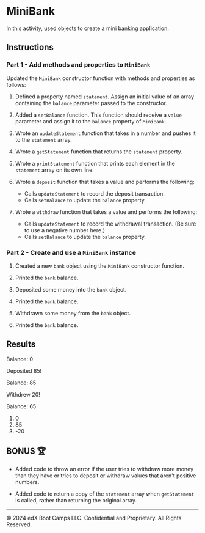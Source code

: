 # MiniBank

In this activity, used objects to create a mini banking application.

## Instructions

### Part 1 - Add methods and properties to `MiniBank`

Updated the `MiniBank` constructor function with methods and properties as follows:

1. Defined a property named `statement`. Assign an initial value of an array containing the `balance` parameter passed to the constructor.

2. Added a `setBalance` function. This function should receive a `value` parameter and assign it to the `balance` property of `MiniBank`.

3. Wrote an `updateStatement` function that takes in a number and pushes it to the `statement` array.

4. Wrote a `getStatement` function that returns the `statement` property.

5. Wrote a `printStatement` function that prints each element in the `statement` array on its own line.

6. Wrote a `deposit` function that takes a value and performs the following:

   - Calls `updateStatement` to record the deposit transaction.
   - Calls `setBalance` to update the `balance` property.

7. Wrote a `withdraw` function that takes a value and performs the following:

   - Calls `updateStatement` to record the withdrawal transaction. (Be sure to use a negative number here.)
   - Calls `setBalance` to update the `balance` property.

### Part 2 - Create and use a `MiniBank` instance

1. Created a new `bank` object using the `MiniBank` constructor function.

2. Printed the `bank` balance.

3. Deposited some money into the `bank` object.

4. Printed the `bank` balance.

5. Withdrawn some money from the `bank` object.

6. Printed the `bank` balance.

## Results

Balance: 0

Deposited 85!

Balance: 85

Withdrew 20!

Balance: 65
1. 0
2. 85
3. -20

## BONUS 🏆

- Added code to throw an error if the user tries to withdraw more money than they have or tries to deposit or withdraw values that aren't positive numbers.

- Added code to return a copy of the `statement` array when `getStatement` is called, rather than returning the original array.

---

© 2024 edX Boot Camps LLC. Confidential and Proprietary. All Rights Reserved.
